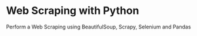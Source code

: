 # Web Scraping with Python
 Perform a Web Scraping using BeautifulSoup, Scrapy, Selenium and Pandas
